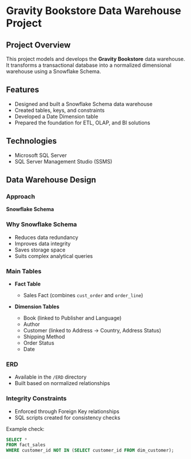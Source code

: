 # Gravity Bookstore Data Warehouse Project

## Project Overview

This project models and develops the **Gravity Bookstore** data warehouse.  
It transforms a transactional database into a normalized dimensional warehouse using a Snowflake Schema.

## Features

- Designed and built a Snowflake Schema data warehouse  
- Created tables, keys, and constraints  
- Developed a Date Dimension table  
- Prepared the foundation for ETL, OLAP, and BI solutions  

## Technologies

- Microsoft SQL Server  
- SQL Server Management Studio (SSMS)  

## Data Warehouse Design

### Approach

**Snowflake Schema**

### Why Snowflake Schema

- Reduces data redundancy  
- Improves data integrity  
- Saves storage space  
- Suits complex analytical queries  

### Main Tables

- **Fact Table**  
  - Sales Fact (combines `cust_order` and `order_line`)  

- **Dimension Tables**  
  - Book (linked to Publisher and Language)  
  - Author  
  - Customer (linked to Address → Country, Address Status)  
  - Shipping Method  
  - Order Status  
  - Date  

### ERD

- Available in the `/ERD` directory  
- Built based on normalized relationships  

### Integrity Constraints

- Enforced through Foreign Key relationships  
- SQL scripts created for consistency checks  

Example check:
```sql
SELECT *
FROM fact_sales
WHERE customer_id NOT IN (SELECT customer_id FROM dim_customer);
